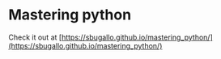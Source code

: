 # Mastering python

Check it out at [https://sbugallo.github.io/mastering_python/](https://sbugallo.github.io/mastering_python/)
